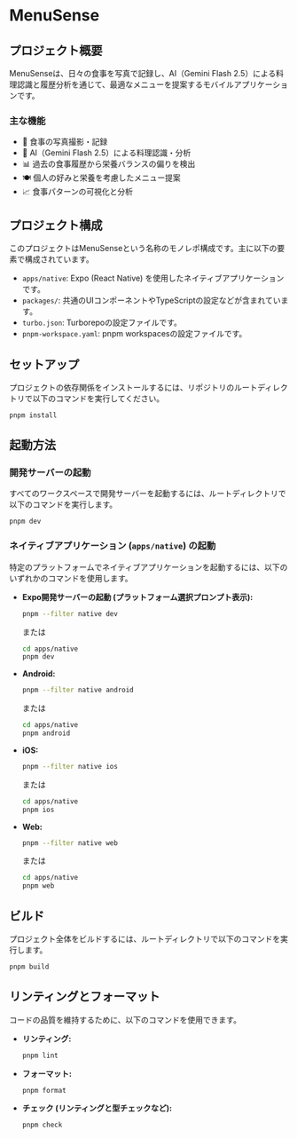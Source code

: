 # MenuSense

## プロジェクト概要

MenuSenseは、日々の食事を写真で記録し、AI（Gemini Flash 2.5）による料理認識と履歴分析を通じて、最適なメニューを提案するモバイルアプリケーションです。

### 主な機能
- 📸 食事の写真撮影・記録
- 🤖 AI（Gemini Flash 2.5）による料理認識・分析
- 📊 過去の食事履歴から栄養バランスの偏りを検出
- 🍽️ 個人の好みと栄養を考慮したメニュー提案
- 📈 食事パターンの可視化と分析

## プロジェクト構成

このプロジェクトはMenuSenseという名称のモノレポ構成です。主に以下の要素で構成されています。

*   `apps/native`: Expo (React Native) を使用したネイティブアプリケーションです。
*   `packages/`: 共通のUIコンポーネントやTypeScriptの設定などが含まれています。
*   `turbo.json`: Turborepoの設定ファイルです。
*   `pnpm-workspace.yaml`: pnpm workspacesの設定ファイルです。

## セットアップ

プロジェクトの依存関係をインストールするには、リポジトリのルートディレクトリで以下のコマンドを実行してください。

```bash
pnpm install
```

## 起動方法

### 開発サーバーの起動

すべてのワークスペースで開発サーバーを起動するには、ルートディレクトリで以下のコマンドを実行します。

```bash
pnpm dev
```

### ネイティブアプリケーション (`apps/native`) の起動

特定のプラットフォームでネイティブアプリケーションを起動するには、以下のいずれかのコマンドを使用します。

*   **Expo開発サーバーの起動 (プラットフォーム選択プロンプト表示):**
    ```bash
    pnpm --filter native dev
    ```
    または
    ```bash
    cd apps/native
    pnpm dev
    ```
*   **Android:**
    ```bash
    pnpm --filter native android
    ```
    または
    ```bash
    cd apps/native
    pnpm android
    ```
*   **iOS:**
    ```bash
    pnpm --filter native ios
    ```
    または
    ```bash
    cd apps/native
    pnpm ios
    ```
*   **Web:**
    ```bash
    pnpm --filter native web
    ```
    または
    ```bash
    cd apps/native
    pnpm web
    ```

## ビルド

プロジェクト全体をビルドするには、ルートディレクトリで以下のコマンドを実行します。

```bash
pnpm build
```

## リンティングとフォーマット

コードの品質を維持するために、以下のコマンドを使用できます。

*   **リンティング:**
    ```bash
    pnpm lint
    ```
*   **フォーマット:**
    ```bash
    pnpm format
    ```
*   **チェック (リンティングと型チェックなど):**
    ```bash
    pnpm check
